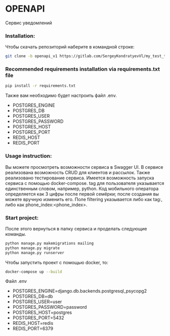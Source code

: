 # OPENAPI
Сервис уведомлений
### Installation:

Чтобы скачать репозиторий наберите в командной строке:
```sh
git clone -b openapi_v1 https://gitlab.com/SergeyKondratyevVl/my_test_task.git
```

### Recommended requirements installation via requirements.txt file
```sh
pip install -r requirements.txt
```

Также вам необходимо будет настроить файл .env.
- POSTGRES_ENGINE
- POSTGRES_DB
- POSTGRES_USER
- POSTGRES_PASSWORD
- POSTGRES_HOST
- POSTGRES_PORT
- REDIS_HOST
- REDIS_PORT


### Usage instruction:
Вы можете просмотреть возможности сервиса в Swagger UI. В сервисе реализована возможность CRUD для клиентов и рассылок. Также реализовано тестирование сервиса. Имеется возможность запуска сервиса с помощью docker-compose. tag для пользователя указывается единственным словом, например, python. Код мобильного оператора определяется как 3 цифры после первой семёрки; после создания вы можете вручную изменить его. Поле filtering указывается либо как tag:, либо как phone_index:<phone_index>.

### Start project:
После этого вернуться в папку сервиса и проделать следующие команды.
```sh
python manage.py makemigrations mailing
python manage.py migrate
python manage.py runserver
```

Чтобы запустить проект с помощью docker, то:
```sh
docker-compose up --build
```

Файл .env
- POSTGRES_ENGINE=django.db.backends.postgresql_psycopg2
- POSTGRES_DB=db
- POSTGRES_USER=user
- POSTGRES_PASSWORD=password
- POSTGRES_HOST=postgres
- POSTGRES_PORT=5432
- REDIS_HOST=redis
- REDIS_PORT=6379
